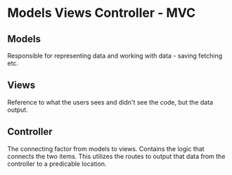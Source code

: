 # Models Views Controller - MVC

## Models

Responsible for representing data and working with data - saving fetching etc. 

## Views

Reference to what the users sees and didn't see the code, but the data output.

## Controller

The connecting factor from models to views. Contains the logic that connects the two items.
This utilizes the routes to output that data from the controller to a predicable location.
